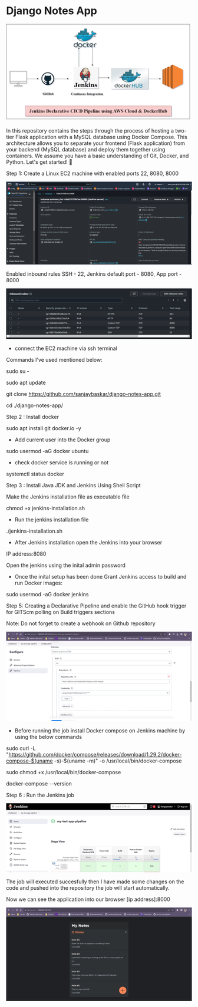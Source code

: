 # Django Notes App

![Alt text](image-5.png)

In this repository contains the steps through the process of hosting a two-tier Flask application with a MySQL database using Docker Compose. This architecture allows you to separate your frontend (Flask application) from your backend (MySQL database) and deploy them together using containers. We assume you have a basic understanding of Git, Docker, and Python. Let's get started! 🚀

Step 1: Create a Linux EC2 machine with enabled ports 22, 8080, 8000 

![Alt text](image.png)

Enabled inbound rules SSH - 22, Jenkins default port - 8080, App port - 8000

![Alt text](image-1.png)

- connect the EC2 machine via ssh terminal

Commands I've used mentioned below:

sudo su -

sudo apt update

git clone https://github.com/sanjaybaskar/django-notes-app.git

cd ./django-notes-app/

Step 2 : Install docker 

sudo apt install git docker.io -y

- Add current user into the Docker group

sudo usermod -aG docker ubuntu

- check docker service is running or not

systemctl status docker

Step 3 : Install Java JDK and Jenkins Using Shell Script 

Make the Jenkins installation file as executable file

chmod +x jenkins-installation.sh

- Run the jenkins installation file 

./jenkins-installation.sh

- After Jenkins installation open the Jenkins into your browser 

IP address:8080

Open the jenkins using the inital admin password 

- Once the inital setup has been done Grant Jenkins access to build and run Docker images:

sudo usermod -aG docker jenkins

Step 5: Creating a Declarative Pipeline and enable the GitHub hook trigger for GITScm polling on Build triggers sections

Note: Do not forget to create a webhook on Github repository 

![Alt text](image-2.png)

- Before running the job install Docker compose on Jenkins machine by using the below commands

sudo curl -L "https://github.com/docker/compose/releases/download/1.29.2/docker-compose-$(uname -s)-$(uname -m)" -o /usr/local/bin/docker-compose

sudo chmod +x /usr/local/bin/docker-compose

docker-compose --version

Step 6 : Run the Jenkins job

![Alt text](image-3.png)

The job will executed succesfully then I have made some changes on the code and pushed into the repository the job will start automatically.

Now we can see the application into our browser [ip address]:8000

![Alt text](image-4.png)










